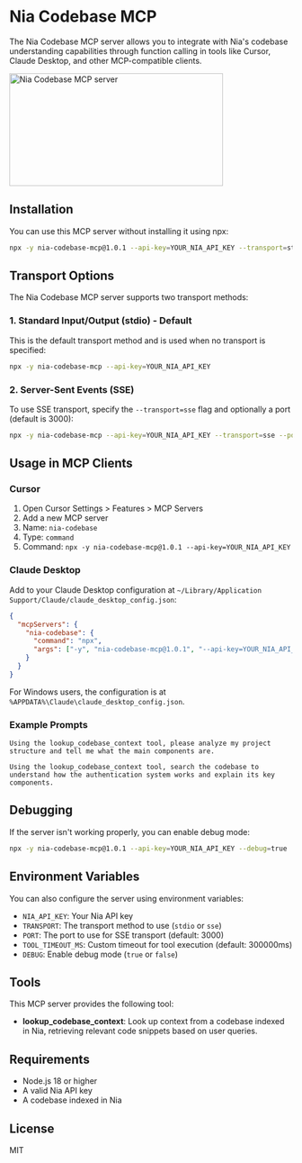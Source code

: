 # Nia Codebase MCP

The Nia Codebase MCP server allows you to integrate with Nia's codebase understanding capabilities through function calling in tools like Cursor, Claude Desktop, and other MCP-compatible clients.

<a href="https://glama.ai/mcp/servers/@nozomio-labs/nia-mcp">
  <img width="380" height="200" src="https://glama.ai/mcp/servers/@nozomio-labs/nia-mcp/badge" alt="Nia Codebase MCP server" />
</a>

## Installation

You can use this MCP server without installing it using npx:

```bash
npx -y nia-codebase-mcp@1.0.1 --api-key=YOUR_NIA_API_KEY --transport=stdio
```

## Transport Options

The Nia Codebase MCP server supports two transport methods:

### 1. Standard Input/Output (stdio) - Default

This is the default transport method and is used when no transport is specified:

```bash
npx -y nia-codebase-mcp --api-key=YOUR_NIA_API_KEY
```

### 2. Server-Sent Events (SSE)

To use SSE transport, specify the `--transport=sse` flag and optionally a port (default is 3000):

```bash
npx -y nia-codebase-mcp --api-key=YOUR_NIA_API_KEY --transport=sse --port=3000
```

## Usage in MCP Clients

### Cursor

1. Open Cursor Settings > Features > MCP Servers
2. Add a new MCP server
3. Name: `nia-codebase`
4. Type: `command`
5. Command: `npx -y nia-codebase-mcp@1.0.1 --api-key=YOUR_NIA_API_KEY`

### Claude Desktop

Add to your Claude Desktop configuration at `~/Library/Application Support/Claude/claude_desktop_config.json`:

```json
{
  "mcpServers": {
    "nia-codebase": {
      "command": "npx",
      "args": ["-y", "nia-codebase-mcp@1.0.1", "--api-key=YOUR_NIA_API_KEY"]
    }
  }
}
```

For Windows users, the configuration is at `%APPDATA%\Claude\claude_desktop_config.json`.

### Example Prompts

```
Using the lookup_codebase_context tool, please analyze my project structure and tell me what the main components are.
```

```
Using the lookup_codebase_context tool, search the codebase to understand how the authentication system works and explain its key components.
```

## Debugging

If the server isn't working properly, you can enable debug mode:

```bash
npx -y nia-codebase-mcp@1.0.1 --api-key=YOUR_NIA_API_KEY --debug=true
```

## Environment Variables

You can also configure the server using environment variables:

* `NIA_API_KEY`: Your Nia API key
* `TRANSPORT`: The transport method to use (`stdio` or `sse`)
* `PORT`: The port to use for SSE transport (default: 3000)
* `TOOL_TIMEOUT_MS`: Custom timeout for tool execution (default: 300000ms)
* `DEBUG`: Enable debug mode (`true` or `false`)

## Tools

This MCP server provides the following tool:

- **lookup_codebase_context**: Look up context from a codebase indexed in Nia, retrieving relevant code snippets based on user queries.

## Requirements

- Node.js 18 or higher
- A valid Nia API key
- A codebase indexed in Nia

## License

MIT